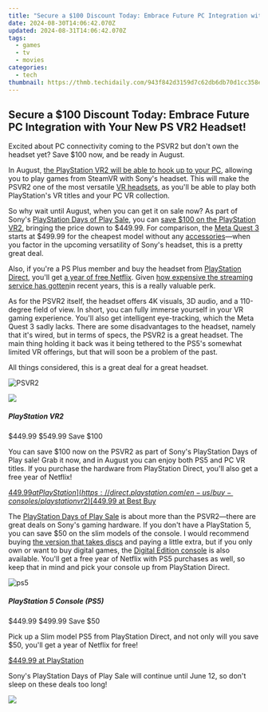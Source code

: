 ```yaml
---
title: "Secure a $100 Discount Today: Embrace Future PC Integration with Your New PS VR2 Headset!"
date: 2024-08-30T14:06:42.070Z
updated: 2024-08-31T14:06:42.070Z
tags:
  - games
  - tv
  - movies
categories:
  - tech
thumbnail: https://thmb.techidaily.com/943f842d3159d7c62db6db70d1cc358ee65b1b4726dfe5cba10ba2bbf753775f.jpg
---
```


## Secure a $100 Discount Today: Embrace Future PC Integration with Your New PS VR2 Headset!

Excited about PC connectivity coming to the PSVR2 but don't own the headset yet? Save $100 now, and be ready in August.

 In August, [the PlayStation VR2 will be able to hook up to your PC](https://howto.techidaily.com/full-solutions-to-fix-error-code-920-in-google-play-on-infinix-note-30-pro-drfone-by-drfone-fix-android-problems-fix-android-problems/), allowing you to play games from SteamVR with Sony's headset. This will make the PSVR2 one of the most versatile [VR headsets](https://vp-tips.techidaily.com/visual-harmony-ios-and-macos-photoviewer-blend/), as you'll be able to play both PlayStation's VR titles and your PC VR collection.

 So why wait until August, when you can get it on sale now? As part of Sony's [PlayStation Days of Play Sale](https://direct.playstation.com/en-us/deals), you can [save $100 on the PlayStation VR2](https://www.amazon.com/PlayStation-VR2-PSVR2-5/dp/B0C1QJ6VHY?tag=hotoge-20&ascsubtag=UUhtgUeUpU2003526&asc%5Frefurl=https%3A%2F%2Fwww.howtogeek.com%2Fpsvr2-deal%2F&asc%5Fcampaign=Affiliate), bringing the price down to $449.99\. For comparison, the [Meta Quest 3](https://www.meta.com/quest/quest-3/) starts at $499.99 for the cheapest model without any [accessories](https://techidaily.com/the-way-to-recover-deleted-pictures-on-note-30-pro-without-backup-by-fonelab-android-recover-pictures/)—when you factor in the upcoming versatility of Sony's headset, this is a pretty great deal.

 Also, if you're a PS Plus member and buy the headset from [PlayStation Direct](https://direct.playstation.com/en-us/buy-consoles/playstationvr2), you'll get [a year of free Netflix](https://direct.playstation.com/en-us/netflix). Given [how expensive the streaming service has gotten](https://youtube-web.techidaily.com/emystifying-video-seo-on-youtube-as-a-novice/)in recent years, this is a really valuable perk.

 As for the PSVR2 itself, the headset offers 4K visuals, 3D audio, and a 110-degree field of view. In short, you can fully immerse yourself in your VR gaming experience. You'll also get intelligent eye-tracking, which the Meta Quest 3 sadly lacks. There are some disadvantages to the headset, namely that it's wired, but in terms of specs, the PSVR2 is a great headset. The main thing holding it back was it being tethered to the PS5's somewhat limited VR offerings, but that will soon be a problem of the past.

 All things considered, this is a great deal for a great headset.

![PSVR2](https://static1.howtogeekimages.com/wordpress/wp-content/uploads/2023/11/psvr2.png) 

![](https://static1.howtogeekimages.com/wordpresshttps://static0.howtogeekimages.com/wordpress/wp-content/uploads/2024/01/htg-best-of-2024-1.png) 

#####  PlayStation VR2

$449.99 $549.99 Save $100 

You can save $100 now on the PSVR2 as part of Sony's PlayStation Days of Play sale! Grab it now, and in August you can enjoy both PS5 and PC VR titles. If you purchase the hardware from PlayStation Direct, you'll also get a free year of Netflix!

[$449.99 at PlayStation](https://direct.playstation.com/en-us/buy-consoles/playstationvr2) [$449.99 at Best Buy](https://shop-links.co/link/?exclusive=1&publisher_slug=itechdaily19598&url=https%3A%2F%2Fwww.bestbuy.com%2Fsite%2Fsony-playstation-vr2-multi%2F6542114.p%3FskuId%3D6542114) 

 The [PlayStation Days of Play Sale](https://direct.playstation.com/en-us/deals) is about more than the PSVR2—there are great deals on Sony's gaming hardware. If you don't have a PlayStation 5, you can save $50 on the slim models of the console. I would recommend buying [the version that takes discs](https://direct.playstation.com/en-us/buy-consoles/playstation5-console-model-group-slim) and paying a little extra, but if you only own or want to buy digital games, the [Digital Edition console](https://direct.playstation.com/en-us/buy-consoles/playstation5-digital-edition-console-model-group-slim) is also available. You'll get a free year of Netflix with PS5 purchases as well, so keep that in mind and pick your console up from PlayStation Direct.

![ps5](https://static1.howtogeekimages.com/wordpress/wp-content/uploads/2024/06/ps5.png) 

#####  PlayStation 5 Console (PS5)

$449.99 $499.99 Save $50 

Pick up a Slim model PS5 from PlayStation Direct, and not only will you save $50, you'll get a year of Netflix for free!

[$449.99 at PlayStation](https://direct.playstation.com/en-us/buy-consoles/playstation5-console-model-group-slim) 

 Sony's PlayStation Days of Play Sale will continue until June 12, so don't sleep on these deals too long!

<ins class="adsbygoogle"
     style="display:block"
     data-ad-format="autorelaxed"
     data-ad-client="ca-pub-7571918770474297"
     data-ad-slot="1223367746"></ins>



<ins class="adsbygoogle"
     style="display:block"
     data-ad-client="ca-pub-7571918770474297"
     data-ad-slot="8358498916"
     data-ad-format="auto"
     data-full-width-responsive="true"></ins>



<!-- affiliate ads begin -->
<a href="https://store.massmailsoftware.com/order/checkout.php?PRODS=1095219&QTY=1&AFFILIATE=108875&CART=1"><img src="https://secure.avangate.com/images/merchant/dc87c13749315c7217cdc4ac692e704c/banera_for_partners-20_%281%29.jpg" border="0"></a>
<!-- affiliate ads end -->